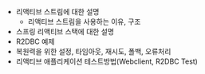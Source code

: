 - 리액티브 스트림에 대한 설명
    - 리액티브 스트림을 사용하는 이유, 구조
- 스프링 리액티브 스택에 대한 설명
- R2DBC 예제
- 복원력을 위한 설정, 타임아웃, 재시도, 폴백, 오류처리
- 리액티브 애플리케이션 테스트방법(Webclient, R2DBC Test)
